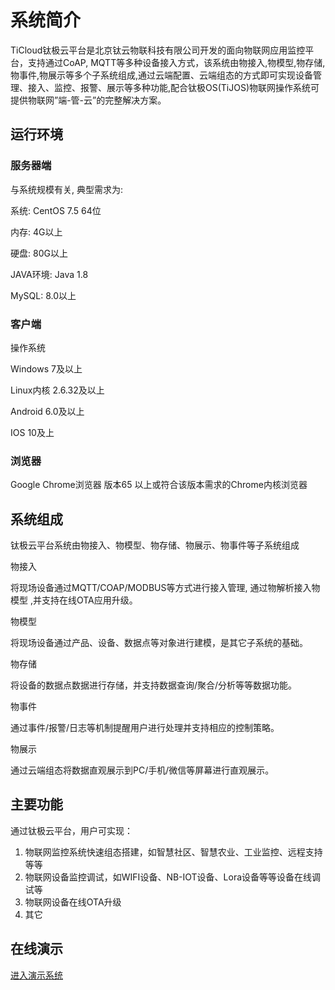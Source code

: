 # 系统简介

TiCloud钛极云平台是北京钛云物联科技有限公司开发的面向物联网应用监控平台，支持通过CoAP, MQTT等多种设备接入方式，该系统由物接入,物模型,物存储,物事件,物展示等多个子系统组成,通过云端配置、云端组态的方式即可实现设备管理、接入、监控、报警、展示等多种功能,配合钛极OS(TiJOS)物联网操作系统可提供物联网”端-管-云”的完整解决方案。 

## 运行环境

### 服务器端

与系统规模有关, 典型需求为:

系统: CentOS 7.5 64位 

内存: 4G以上

硬盘:  80G以上

JAVA环境:  Java 1.8

MySQL: 8.0以上

### 客户端

操作系统

Windows 7及以上

Linux内核 2.6.32及以上

Android 6.0及以上

IOS 10及上

### 浏览器

Google Chrome浏览器 版本65 以上或符合该版本需求的Chrome内核浏览器


## 系统组成

钛极云平台系统由物接入、物模型、物存储、物展示、物事件等子系统组成

物接入

将现场设备通过MQTT/COAP/MODBUS等方式进行接入管理, 通过物解析接入物模型 ,并支持在线OTA应用升级。

物模型

将现场设备通过产品、设备、数据点等对象进行建模，是其它子系统的基础。

物存储

将设备的数据点数据进行存储，并支持数据查询/聚合/分析等等数据功能。 

物事件

通过事件/报警/日志等机制提醒用户进行处理并支持相应的控制策略。

物展示

通过云端组态将数据直观展示到PC/手机/微信等屏幕进行直观展示。

## 主要功能

通过钛极云平台，用户可实现：

1. 物联网监控系统快速组态搭建，如智慧社区、智慧农业、工业监控、远程支持等等
2. 物联网设备监控调试，如WIFI设备、NB-IOT设备、Lora设备等等设备在线调试等
3. 物联网设备在线OTA升级
4. 其它

## 在线演示
[进入演示系统](http://cloud.tijos.net)